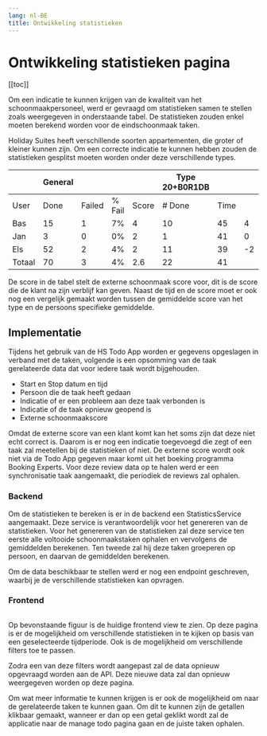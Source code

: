 ```yaml
---
lang: nl-BE
title: Ontwikkeling statistieken
---
```


# Ontwikkeling statistieken pagina

[[toc]]

Om een indicatie te kunnen krijgen van de kwaliteit van het schoonmaakpersoneel, werd er gevraagd om statistieken samen te stellen zoals weergegeven in onderstaande tabel. De statistieken zouden enkel moeten berekend worden voor de eindschoonmaak taken. 

Holiday Suites heeft verschillende soorten appartementen, die groter of kleiner kunnen zijn. Om een correcte indicatie te kunnen hebben zouden de statistieken gesplitst moeten worden onder deze verschillende types. 


|             |     General  |           |           |          |     Type 20+B0R1DB  |         |       |          |         |
|-------------|--------------|-----------|-----------|----------|---------------------|---------|-------|----------|---------|
|     User    |   Done       |   Failed  |   % Fail  |   Score  |   # Done            |   Time  |       |   Score  |         |
|     Bas     |   15         |   1       |   7%      |   4      |   10                |   45    |   4   |   9.10   |   0.5   |
|     Jan     |   3          |   0       |   0%      |   2      |   1                 |   41    |   0   |   8.40   |   -0.2  |
|     Els     |   52         |   2       |   4%      |   2      |   11                |   39    |   -2  |   8.40   |   -0.2  |
|     Totaal  |   70         |   3       |   4%      |   2.6    |   22                |   41    |       |   8.60   |         |

De score in de tabel stelt de externe schoonmaak score voor, dit is de score die de klant na zijn verblijf kan geven. Naast de tijd en de score moet er ook nog een vergelijk gemaakt worden tussen de gemiddelde score van het type en de persoons specifieke gemiddelde. 

## Implementatie

Tijdens het gebruik van de HS Todo App worden er gegevens opgeslagen in verband met de taken, volgende is een opsomming van de taak gerelateerde data dat voor iedere taak wordt bijgehouden. 

- Start en Stop datum en tijd 
- Persoon die de taak heeft gedaan 
- Indicatie of er een probleem aan deze taak verbonden is 
- Indicatie of de taak opnieuw geopend is 
- Externe schoonmaakscore 

Omdat de externe score van een klant komt kan het soms zijn dat deze niet echt correct is. Daarom is er nog een indicatie toegevoegd die zegt of een taak zal meetellen bij de statistieken of niet. De externe score wordt ook niet via de Todo App gegeven maar komt uit het boeking programma Booking Experts. Voor deze review data op te halen werd er een synchronisatie taak aangemaakt, die periodiek de reviews zal ophalen. 

### Backend

Om de statistieken te bereken is er in de backend een StatisticsService aangemaakt. Deze service is verantwoordelijk voor het genereren van de statistieken. Voor het genereren van de statistieken zal deze service ten eerste alle voltooide schoonmaakstaken ophalen en vervolgens de gemiddelden berekenen. Ten tweede zal hij deze taken groeperen op persoon, en daarvan de gemiddelden berekenen. 

Om de data beschikbaar te stellen werd er nog een endpoint geschreven, waarbij je de verschillende statistieken kan opvragen. 

### Frontend

<Image
    light="/img/Light/Statistics.png"
    dark="/img/Dark/StatisticsDark.png"
/>

Op bevonstaande figuur is de huidige frontend view te zien. Op deze pagina is er de mogelijkheid om verschillende statistieken in te kijken op basis van een geselecteerde tijdperiode. Ook is de mogelijkheid om verschillende filters toe te passen.  

Zodra een van deze filters wordt aangepast zal de data opnieuw opgevraagd worden aan de API. Deze nieuwe data zal dan opnieuw weergegeven worden op deze pagina. 

Om wat meer informatie te kunnen krijgen is er ook de mogelijkheid om naar de gerelateerde taken te kunnen gaan. Om dit te kunnen zijn de getallen klikbaar gemaakt, wanneer er dan op een getal geklikt wordt zal de applicatie naar de manage todo pagina gaan en de juiste taken ophalen.
